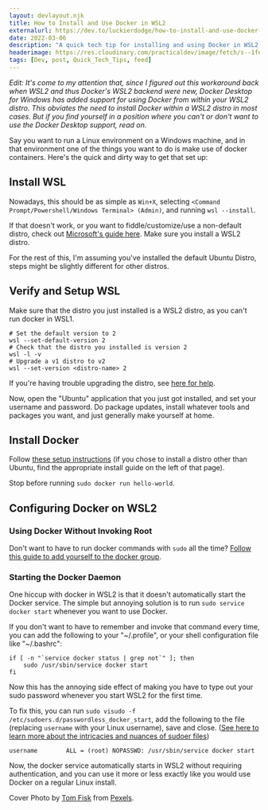```yaml
---
layout: devlayout.njk
title: How to Install and Use Docker in WSL2
externalurl: https://dev.to/luckierdodge/how-to-install-and-use-docker-in-wsl2-217l
date: 2022-03-06
description: "A quick tech tip for installing and using Docker in WSL2."
headerimage: https://res.cloudinary.com/practicaldev/image/fetch/s--1feip6b4--/c_imagga_scale,f_auto,fl_progressive,h_420,q_auto,w_1000/https://dev-to-uploads.s3.amazonaws.com/uploads/articles/qb7uf53w3fnv7t0pzfsw.jpg
tags: [Dev, post, Quick_Tech_Tips, feed]
---
```


_Edit: It's come to my attention that, since I figured out this workaround back when WSL2 and thus Docker's WSL2 backend were new, Docker Desktop for Windows has added support for using Docker from within your WSL2 distro. This obviates the need to install Docker within a WSL2 distro in most cases. But if you find yourself in a position where you can't or don't want to use the Docker Desktop support, read on._

Say you want to run a Linux environment on a Windows machine, and in that environment one of the things you want to do is make use of docker containers. Here's the quick and dirty way to get that set up:

## Install WSL

Nowadays, this should be as simple as `Win+X`, selecting `<Command Prompt/Powershell/Windows Terminal> (Admin)`, and running `wsl --install`.

If that doesn't work, or you want to fiddle/customize/use a non-default distro, check out [Microsoft's guide here](https://docs.microsoft.com/en-us/windows/wsl/install). Make sure you install a WSL2 distro.

For the rest of this, I'm assuming you've installed the default Ubuntu Distro, steps might be slightly different for other distros.

## Verify and Setup WSL

Make sure that the distro you just installed is a WSL2 distro, as you can't run docker in WSL1.

```
# Set the default version to 2
wsl --set-default-version 2
# Check that the distro you installed is version 2
wsl -l -v
# Upgrade a v1 distro to v2
wsl --set-version <distro-name> 2
```

If you're having trouble upgrading the distro, see [here for help](https://docs.microsoft.com/en-us/windows/wsl/install#ways-to-run-multiple-linux-distributions-with-wsl).

Now, open the "Ubuntu" application that you just got installed, and set your username and password. Do package updates, install whatever tools and packages you want, and just generally make yourself at home.

## Install Docker

Follow [these setup instructions](https://docs.docker.com/engine/install/ubuntu/#install-using-the-repository) (if you chose to install a distro other than Ubuntu, find the appropriate install guide on the left of that page).

Stop before running `sudo docker run hello-world`.

## Configuring Docker on WSL2

### Using Docker Without Invoking Root

Don't want to have to run docker commands with `sudo` all the time? [Follow this guide to add yourself to the docker group](https://docs.docker.com/engine/install/linux-postinstall/#manage-docker-as-a-non-root-user).

### Starting the Docker Daemon

One hiccup with docker in WSL2 is that it doesn't automatically start the Docker service. The simple but annoying solution is to run `sudo service docker start` whenever you want to use Docker.

If you don't want to have to remember and invoke that command every time, you can add the following to your "~/.profile", or your shell configuration file like "~/.bashrc":

```
if [ -n "`service docker status | grep not`" ]; then
    sudo /usr/sbin/service docker start
fi
```

Now this has the annoying side effect of making you have to type out your sudo password whenever you start WSL2 for the first time.

To fix this, you can run `sudo visudo -f /etc/sudoers.d/passwordless_docker_start`, add the following to the file (replacing `username` with your Linux username), save and close. ([See here to learn more about the intricacies and nuances of sudoer files](https://www.digitalocean.com/community/tutorials/how-to-edit-the-sudoers-file))

```
username        ALL = (root) NOPASSWD: /usr/sbin/service docker start
```

Now, the docker service automatically starts in WSL2 without requiring authentication, and you can use it more or less exactly like you would use Docker on a regular Linux install.

Cover Photo by [Tom Fisk](https://www.pexels.com/@tomfisk?utm_content=attributionCopyText&utm_medium=referral&utm_source=pexels) from [Pexels](https://www.pexels.com/photo/aerial-view-photography-of-container-van-lot-1427107/?utm_content=attributionCopyText&utm_medium=referral&utm_source=pexels).